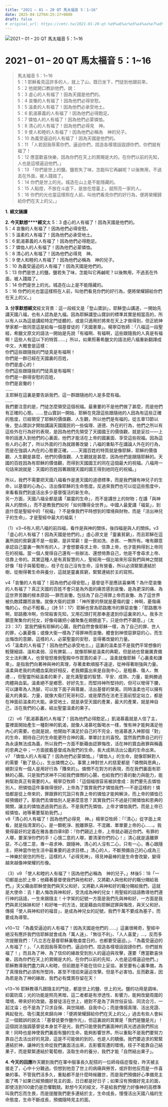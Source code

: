 ```yaml
---
title: "2021 – 01 – 20 QT 馬太福音 5：1~16"
date: 2025-04-12T04:25:17+0800
draft: false
# original_url: https://cmtc.tw/2021-01-20-qt-%e9%a6%ac%e5%a4%aa%e7%a6%8f%e9%9f%b3-5%ef%bc%9a116
---
```


![2021 – 01 – 20 QT 馬太福音 5：1~16](/images/qt.jpg   "2021 – 01 – 20 QT 馬太福音 5：1~16")

# 2021 – 01 – 20 QT 馬太福音 5：1~16

> 馬太福音 5：1~16  
> 5：1 耶穌看見這許多的人，就上了山，既已坐下，門徒到他跟前來，  
> 5：2 他就開口教訓他們，說：  
> 5：3 虛心的人有福了！因為天國是他們的。  
> 5：4 哀慟的人有福了！因為他們必得安慰。  
> 5：5 溫柔的人有福了！因為他們必承受地土。  
> 5：6 飢渴慕義的人有福了！因為他們必得飽足。  
> 5：7 憐恤人的人有福了！因為他們必蒙憐恤。  
> 5：8 清心的人有福了！因為他們必得見　神。  
> 5：9 使人和睦的人有福了！因為他們必稱為　神的兒子。  
> 5：10 為義受逼迫的人有福了！因為天國是他們的。  
> 5：11 「人若因我辱罵你們，逼迫你們，捏造各樣壞話毀謗你們，你們就有福了！  
> 5：12 應當歡喜快樂，因為你們在天上的賞賜是大的。在你們以前的先知，人也是這樣逼迫他們。」  
> 5：13 「你們是世上的鹽。鹽若失了味，怎能叫它再鹹呢？以後無用，不過丟在外面，被人踐踏了。  
> 5：14 你們是世上的光。城造在山上是不能隱藏的。  
> 5：15 人點燈，不放在斗底下，是放在燈臺上，就照亮一家的人。  
> 5：16 你們的光也當這樣照在人前，叫他們看見你們的好行為，便將榮耀歸給你們在天上的父。」

**1.** **經文誦讀**

**2. 今天默想****經文**太 5：3 虛心的人有福了！因為天國是他們的。  
5：4 哀慟的人有福了！因為他們必得安慰。  
5：5 溫柔的人有福了！因為他們必承受地土。  
5：6 飢渴慕義的人有福了！因為他們必得飽足。  
5：7 憐恤人的人有福了！因為他們必蒙憐恤。  
5：8 清心的人有福了！因為他們必得見　神。  
5：9 使人和睦的人有福了！因為他們必稱為　神的兒子。  
5：10 為義受逼迫的人有福了！因為天國是他們的。  
5：13 你們是世上的鹽。鹽若失了味，怎能叫它再鹹呢？以後無用，不過丟在外面，被人踐踏了。  
5：14 你們是世上的光。城造在山上是不能隱藏的。  
5：16 你們的光也當這樣照在人前，叫他們看見你們的好行為，便將榮耀歸給你們在天上的父。」

**3. 分享默想經文**經文背景：這一段經文是「登山寶訓」，耶穌登山講道，一開始先講天國八福，也有人認為是九福。因為耶穌講登山寶訓的標準其實是相當高的，所以有人以為這是講給特定門徒聽的，或是只適用於將來在天上才做得到，但正統神學家都一致同意這是給每一個基督徒的「天國憲章」。楊寧亞牧師：「八福這一段聖經，希臘文原文的語法一開始是先說「有福啊、有福啊，這些跟隨我的人真是有福啊！這些人有這以下的特質……」所以，如果照著希臘文的語法把八福重新翻譯成中文，大概會是這樣：  
你們這些跟隨我的門徒真是有福啊！  
你們是一群已經在天國裏的百姓，  
你們是虛心的！  
你們這些跟隨我的門徒真是有福啊！  
你們是一群得安慰的百姓，  
你們是哀慟的！  
……  
主耶穌在這裏是要告訴我們，這一群跟隨祂的人是多麼有福。  
……  
我們要注意的是，門徒怎麼領受這個祝福。最重要的不是他們做了甚麼，而是他們有正確的心態。……登山寶訓一開始，耶穌在見證這些跟隨祂的人因為有這些正確的態度，已經領受了耶穌的價值觀、人生觀，所以他們是有福的。從五章13節以後，登山寶訓才開始講論天國國民的一些倫理、道德、外在的行為，他們之所以有這些外在行為好的表現，是因為他們先領受了天國國王的價值觀，就是妥拉——上帝的話進入到他們的心裏面，他們才能活在上帝的國裏面、享受這些祝福。因為這些人的心對了，所以外面的行為就跟著改變；八福的重點不在講論人外在的行為，而是在強調人內在的心態要正確。……天國百姓的特質就是像耶穌，耶穌的價值觀、人生觀是甚麼，他們的價值觀、人生觀就是甚麼，因為他們是跟隨耶穌的。天國的百姓因為有耶穌的價值觀，而得到天國國王的同在這個最大的祝福。八福用一句話來說就是：天國的百姓因著跟隨天國的國王得到祂同在的祝福。」

所以，我們不需要把天國八福看作是進天國的道德標準，而是我們擁有神兒子的生命，以基督的心為心，活出像耶穌的生命態度。反過來我們也可以從這些態度中，來看看我們到底活出多少基督復活的新生命。  
另一方面，天國八福全都是講「屬靈的生命」，而不是講世上的財物；在講「與神與人的關係」，而不是教我們如何「如何賺得全世界」。中國人最愛講「福氣」，到底什麼是聖經中的「祝福」？不是像我們平時想到的環境與財物，而是「活出神兒子的生命」，才是聖經中最大的福氣！

（1）v3~6有人把八福的前四福，看作是與神的關係，後四福是與人的關係。v3「虛心的人有福了！因為天國是他們的。」虛心原文是「靈裏貧窮」，而且耶穌在這裏所說的貧窮還不是一般窮，是非常窮！是一貧如洗、赤貧、一無所有。唯有願意承認自己靈裏一無所有的人，才會想要尋求上帝、信靠上帝，也才能夠得到上帝同在的祝福。當一個人覺得自己還有一些辦法、還想倚靠自己，他是不會尋求上帝、信靠上帝的。其實這種人是有真智慧的人，聖經用一個比喻來形容我們與神之間就好像「枝子與葡萄樹」，枝子在自己沒有生命，沒有營養，所以必須緊緊連結於樹，從樹得著生命與養分，這就是靈裏貧窮，緊緊連結於主的寫照。

v4「哀慟的人有福了！因為他們必得安慰。」基督徒不是應該喜樂嗎？為什麼哀慟的人有福了？真正天國的百姓不會只是為外面的痛苦感到哀慟，是為更深的痛、為這世界苦難的根本原因──罪而哀慟，包括為了自己得罪上帝而哀慟、為了這世界被仇敵蹂躪而哀慟。就像大衛的認罪：「神所要的祭就是憂傷的靈；神啊，憂傷痛悔的心，你必不輕看。」（詩 51：17）耶穌也曾為耶路撒冷的罪惡哀慟：「耶路撒冷啊，耶路撒冷啊，你常殺害先知，又用石頭打死那奉差遣到你這裏來的人。我多次願意聚集你的兒女，好像母雞把小雞聚集在翅膀底下，只是你們不願意。」（太23：37）當我們擁有耶穌的心腸，我們自然會像耶穌一樣，為了自己的罪、世人的罪，心裏憂傷；或像大衛一樣為了得罪神而哀慟，體會到神恨惡罪惡的心，而生出悔改的意願，這樣的人，必蒙聖靈的安慰，並得著改變的力量。  
v5「溫柔的人有福了！因為他們必承受地土。」這裏的溫柔並不是我們平常想像的輕聲細語、溫和柔弱、沒有脾氣…，就像耶穌是溫柔的典範，但是祂也曾嚴厲責備文士法利賽人，也曾發怒推倒聖殿中作買賣的桌子…。溫柔就像耶穌「心裏柔和謙卑」，是指我們向著神與神的真理，存著柔軟順服不違逆，從神得著剛強與力量。溫柔與老我的肉體血氣剛好相反，老我顯露出來是自我中心，是粗暴、傷人、無禮…，但聖靈所結溫柔的果子，是充滿聖靈的智慧、平安、成熟、力量，能夠勝過肉體與血氣。溫柔絕不是鄉愿、好好先生，而堅持神所堅持的，但可以彎得下腰，可以謙卑為人洗腳，可以放下面子與尊嚴，活出基督的榮美。同時溫柔也可以擁有最大的勇氣、力量，就像大衛打死哥利亞，或是摩西在法老王面前堅定站立，都是在神面前溫柔的大能。承受地土，就是承受天國的產業，最大的產業，就是神自己，活在我們的心裏，結出聖靈溫柔的果子。

（2）v6「飢渴慕義的人有福了！因為他們必得飽足。」飢渴慕義就是人信了主，靈裡面開始產生一種對神的飢渴，就像人渴慕吃飯喝水一樣，惟有神才能夠滿足他內心的需要。也就是說，他開始不滿足於自己的不完全，他渴慕進入神那個「對」的生命，期待自己的生命能更符合神的義，單單討主的喜悅。當然我們靠自己的行為永遠無法成為義，所以我們一方面不斷藉由認罪悔改，活在神的寶血赦罪與稱義的恩典之中；一方面披戴基督成為我們的生命，長大成熟活出公義的生命出來。  
v7 「憐恤人的人有福了！因為他們必蒙憐恤。」「憐恤人」的生命，就像耶穌對人的需要「動了慈心」，生出憐憫之心。事實上神對世人的慈愛都是「憐憫與恩典」，絕對沒有一個人是用好行為「賺來的」。憐憫不在對方的表現，而在我們裏面有耶穌的心腸。只是我們求神不只給我們憐憫的心腸，也給我們行善的動力與能力，能夠幫助真正有需要的人。楊寧亞牧師：「這個福很容易被誤會成：我們要先去憐恤別人，把憐恤這件事做得很好，上帝為了獎賞我們才憐恤我們──不是這樣的！憐恤都是從上帝來的，罪跟罪的咒詛只有靠上帝的憐恤才能夠解決，而上帝的憐恤已經預備好了。那我們去憐恤別人是甚麼意思？其實我們只不過是打開憐恤和恩典的開關，讓主的憐恤透過我們出去。不是我們先憐恤，上帝才憐恤我們，而是上帝已經憐恤，祂等著要幫助我們。」  
v8「清心的人有福了！因為他們必得見　神。」楊寧亞牧師：「『清心』從字面上來看，就是指清潔的心，是一顆乾淨、脫離罪惡、不混雜、單單要上帝的心……。我覺得最好的定義在雅各書四章8節：『你們親近上帝，上帝就必親近你們。有罪的人哪，要潔淨你們的手！心懷二意的人哪，要清潔你們的心！』清心就是遠離罪惡，不心懷二意，專一尋求神、跟隨神。清心的人沒有二心，只有一心，專心跟隨主，把神當作他生活中最重要的追求目標。」清心的人，不斷預備自己的心成為三一神樂於居住的所在，這樣的人「必得見神」，得見神最棒的是生命會改變，變得越來越像神榮耀的形像。

（3）v9 「使人和睦的人有福了！因為他們必稱為　神的兒子。」林後5：18「一切都是出於上帝；他藉著基督使我們與他和好，又將勸人與他和好的職分賜給我們。」天父藉由耶穌使我們與天父和好，又將勸人與神和好的職分賜給我們，這就是大使命：去！勸人悔改與神和好，受洗成為神的兒女！用聖經的話語教導他們遵行神的話語，一生來跟隨主！十字架的記號一方面是我們先與神和好，一方面是我們與弟兄姊妹和好！和好唯一的方法，就是藉由向耶穌認罪與悔改，與天父和好。傳揚「使人與神和好的福音」，是成為神兒女的記號，我們千萬不要成為塞子，而要成為導管。

v10~12 「為義受逼迫的人有福了！因為天國是他們的……」這裏很稀奇，聖經中絕沒有應許我們信耶穌就會成為「萬人迷」、「無往不利」、「人人喜愛」…，反而多次提醒我們：「凡立志在基督耶穌裏敬虔度日的，也都要受逼迫。」、「為義受逼迫的人有福了！」、「人若因我辱罵你們，逼迫你們，捏造各樣壞話毀謗你們，你們就有福了！」而且為了神、為了信仰的緣故受到別人的逼迫與攻擊，還要「應當歡喜快樂，因為你們在天上的賞賜是大的。在你們以前的先知，人也是這樣逼迫他們。」耶穌教導我們盡力與人和睦，但前題是不能在信仰上妥協，甚至要有心裏準備，為了真理我們必須有所堅持，甚至不惜招來逼迫攻擊。但是不必害怕，反而歡喜，因為若是為了神的緣故，我們必有獎賞存留在天！

v13~16 耶穌教導凡跟隨主的門徒，都是世上的鹽、世上的光。鹽的功用是調味、抑菌防腐；光的功能是照亮黑暗，這二者都是有滲透性、影響力，能夠改變周圍的環境，帶來好的改變。基督徒活在世上，絕對不是為了與世俗妥協、同流合污，一起沈淪；也不是為了只求自保、與世隔絕、自我中心；而是傳揚真理、活出見證、興起發光、吸引萬民來歸向神：「便將榮耀歸給你們在天上的父。」過去有些人會糾正一個錯誤的說法：「基督徒要作鹽作光」，但這裏說的其實是「我們是鹽是光」！這個說法強調基督徒本身並不是光，我們只能使我們裏面神的真光透過我們照出來！同時也是神使我們裏面有鹽的生命，能夠影響世界。所以重點不是我們要努力靠自己去活出好的見證，這是不可能做的到的，也是人的驕傲。我們要追求的緊緊連結於神，讓神的生命從我們裏面活出來，去影響周遭的環境。枝子不能靠自己結果子，而是緊緊連結於葡萄樹，汲取生命的養分，我們才能「自然結出果子」。

**4. 今天的回應**昨天聽到我們在軍中服事長久配搭的一位師母癌症復發，昨天被主接走了，心中十分難過。但想到他息了世上的病痛與勞苦，或許對他反而是一件喜樂的事。不管我們活多久，重點都不是什麼時候離世，而是我們預備好心準備見主面了嗎？如果已經預備好見主的面，日日都是好日子；如果沒有預備好見主的面，即使活到100歲仍是恐懼戰兢。默想今天的經文，不是給我們壓力好像神的高標準叫我們忘而生畏，而是提醒我們更多連結於主，生命成長，慢慢活出天國八福的生命態度，生命不斷成長，預備隨時見主的面。